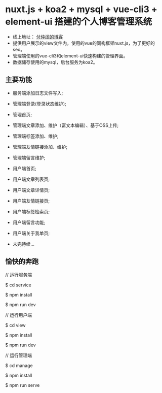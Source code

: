 # nuxt.js + koa2 + mysql + vue-cli3 + element-ui 搭建的个人博客管理系统
* 线上地址： [付仲阔的博客](http://www.fuzhongkuo.com)
* 提供用户展示的view文件内，使用的vue的同构框架nuxt.js，为了更好的seo。
* 管理端使用的vue-cli3和element-ui快速构建的管理界面。
* 数据储存使用的mysql，后台服务为koa2。

## 主要功能
* 服务端添加日志文件写入; 

* 管理端登录(登录状态维护);
* 管理首页;
* 管理端文章添加、维护（富文本编辑）、基于OSS上传;
* 管理端标签添加、维护;
* 管理端友情链接添加、维护;
* 管理端留言维护;

* 用户端首页;
* 用户端文章列表页;
* 用户端文章详情页;
* 用户端友情链接页;
* 用户端标签检索页;
* 用户端留言功能;
* 用户端关于我单页;
* 未完待续...

## 愉快的奔跑
  // 运行服务端
  
  $ cd service 
  
  $ npm install
  
$ npm run dev
  
  // 运行用户端
  
  $ cd view
  
  $ npm install
  
  $ npm run dev

  // 运行管理端
  
  $ cd manage
  
  $ npm install
  
  $ npm run serve
